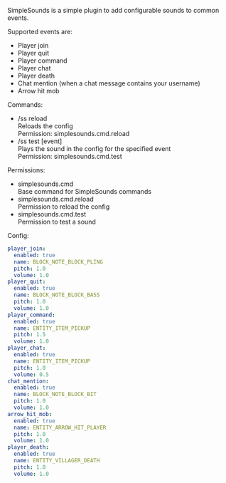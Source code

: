 SimpleSounds is a simple plugin to add configurable sounds to common events.

Supported events are:
 - Player join
 - Player quit
 - Player command
 - Player chat
 - Player death
 - Chat mention (when a chat message contains your username)
 - Arrow hit mob

Commands:
 - /ss reload\
   Reloads the config\
   Permission: simplesounds.cmd.reload
 - /ss test [event]\
   Plays the sound in the config for the specified event\
   Permission: simplesounds.cmd.test

Permissions:
 - simplesounds.cmd\
   Base command for SimpleSounds commands
 - simplesounds.cmd.reload\
   Permission to reload the config
 - simplesounds.cmd.test\
   Permission to test a sound

Config:
```yaml
player_join:
  enabled: true
  name: BLOCK_NOTE_BLOCK_PLING
  pitch: 1.0
  volume: 1.0
player_quit:
  enabled: true
  name: BLOCK_NOTE_BLOCK_BASS
  pitch: 1.0
  volume: 1.0
player_command:
  enabled: true
  name: ENTITY_ITEM_PICKUP
  pitch: 1.5
  volume: 1.0
player_chat:
  enabled: true
  name: ENTITY_ITEM_PICKUP
  pitch: 1.0
  volume: 0.5
chat_mention:
  enabled: true
  name: BLOCK_NOTE_BLOCK_BIT
  pitch: 1.0
  volume: 1.0
arrow_hit_mob:
  enabled: true
  name: ENTITY_ARROW_HIT_PLAYER
  pitch: 1.0
  volume: 1.0
player_death:
  enabled: true
  name: ENTITY_VILLAGER_DEATH
  pitch: 1.0
  volume: 1.0
```